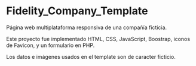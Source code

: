 # Fidelity_Company_Template
Página web multiplataforma responsiva de una compañía ficticia.

Este proyecto fue implementado HTML, CSS, JavaScript, Boostrap, iconos de Favicon, y un formulario en PHP.

Los datos e imágenes usados en el template son de caracter ficticio.
